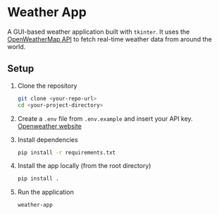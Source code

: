 # Weather App

A GUI-based weather application built with `tkinter`. It uses the [OpenWeatherMap API](https://openweathermap.org/api) to fetch real-time weather data from around the world.

## Setup

1. Clone the repository  
   ```bash
   git clone <your-repo-url>
   cd <your-project-directory>
2. Create a `.env` file from `.env.example` and insert your API key. [Openweather website](https://openweathermap.org/api)
3. Install dependencies  
   ```bash
   pip install -r requirements.txt
   ```

4. Install the app locally (from the root directory)  
   ```bash
   pip install .
   ```

5. Run the application  
   ```bash
   weather-app

